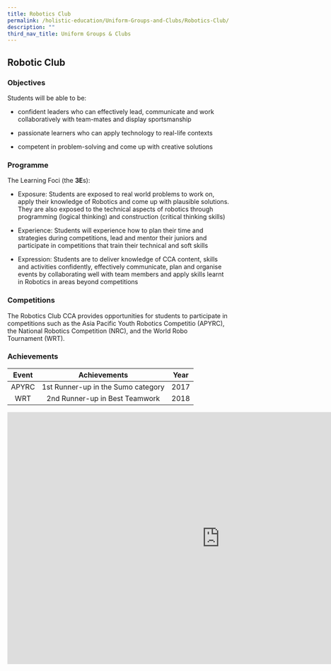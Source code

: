 ```yaml
---
title: Robotics Club
permalink: /holistic-education/Uniform-Groups-and-Clubs/Robotics-Club/
description: ""
third_nav_title: Uniform Groups & Clubs
---
```

## Robotic Club

### Objectives

Students will be able to be:  
  

*   confident leaders who can effectively lead, communicate and work collaboratively with team-mates and display sportsmanship  
     
 *   passionate learners who can apply technology to real-life contexts  
     
 *   competent in problem-solving and come up with creative solutions

### Programme

The Learning Foci (the&nbsp;**3E**s):

*   Exposure: Students are exposed to real world problems to work on, apply their knowledge of Robotics and come up with plausible solutions. They are also exposed to the technical aspects of robotics through programming (logical thinking) and construction (critical thinking skills)  
    
*   Experience: Students will experience how to plan their time and strategies during competitions, lead and mentor their juniors and participate in competitions that train their technical and soft skills  
    
*   Expression: Students are to deliver knowledge of CCA content, skills and activities confidently, effectively communicate, plan and organise events by collaborating well with team members and apply skills learnt in Robotics in areas beyond competitions


### Competitions


The Robotics Club CCA provides opportunities for students to participate in competitions such as the Asia Pacific Youth Robotics Competitio (APYRC), the National Robotics Competition (NRC), and the World Robo Tournament (WRT).

### Achievements

| Event |            Achievements            |  Year |
|:-----:|:----------------------------------:|:-----:|
| APYRC | 1st Runner-up in the Sumo category |  2017 |
|   WRT |   2nd Runner-up in Best Teamwork   | 2018  |

<iframe allowfullscreen="true" height="569" width="960" frameborder="0" src="https://docs.google.com/presentation/d/e/2PACX-1vQLqe-N9X6y1GumPvSd6Af0EtX4e0zlju-2GlPO-P06qcPYJY0ZzEJiABBkVgtZjJVu7GFB6_vllkNc/embed?start=false&amp;loop=false&amp;delayms=3000"></iframe>